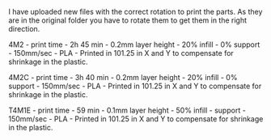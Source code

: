 I have uploaded new files with the correct rotation to print the parts. As they are in the original folder you have to rotate them to get them in the right direction.

4M2 - print time - 2h 45 min - 0.2mm layer height - 20% infill - 0% support - 150mm/sec - PLA - Printed in 101.25 in X and Y to compensate for shrinkage in the plastic.

4M2C - print time - 3h 40 min - 0.2mm layer height - 20% infill - 0% support - 150mm/sec - PLA  - Printed in 101.25 in X and Y to compensate for shrinkage in the plastic.

T4M1E - print time - 59 min - 0.1mm layer height - 50% infill - support - 150mm/sec - PLA  - Printed in 101.25 in X and Y to compensate for shrinkage in the plastic.
